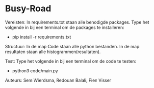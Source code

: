 # Busy-Road

Vereisten:
In requirements.txt staan alle benodigde packages.
Type het volgende in bij een terminal om de packages te installeren:
- pip install -r requirements.txt

Structuur:
In de map Code staan alle python bestanden. In de map resultaten staan alle histogrammen(resultaten).

Test:
Type het volgende in bij een terminal om de code te testen:
- python3 code/main.py

Auteurs:
Sem Wierdsma, Redouan Balali, Fien Visser